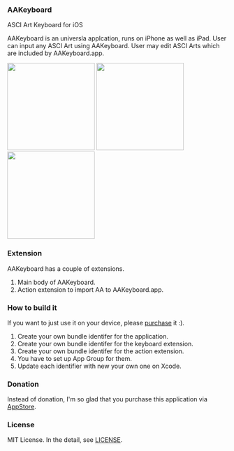 ### AAKeyboard
ASCI Art Keyboard for iOS

AAKeyboard is an universla applcation, runs on iPhone as well as iPad.
User can input any ASCI Art using AAKeyboard.
User may edit ASCI Arts which are included by AAKeyboard.app.

<img src="https://cloud.githubusercontent.com/assets/33768/8452195/c558def6-2023-11e5-927e-9be855c3897e.jpg" width="200"/> <img src="https://cloud.githubusercontent.com/assets/33768/8452199/c6356a6a-2023-11e5-85cd-fc1bf33a487c.jpg" width="200"/> <img src="https://cloud.githubusercontent.com/assets/33768/8452199/c6356a6a-2023-11e5-85cd-fc1bf33a487c.jpg" width="200"/>

### Extension
AAKeyboard has a couple of extensions.

1. Main body of AAKeyboard.
2. Action extension to import AA to AAKeyboard.app.

### How to build it
If you want to just use it on your device, please [purchase](https://itunes.apple.com/jp/app/aa-keyboard/id964182815?l=en&mt=8) it :).

1. Create your own bundle identifer for the application.
1. Create your own bundle identifer for the keyboard extension.
1. Create your own bundle identifer for the action extension.
2. You have to set up App Group for them.
2. Update each identifier with new your own one on Xcode.

### Donation
Instead of donation, I'm so glad that you purchase this application via [AppStore](https://itunes.apple.com/jp/app/aa-keyboard/id964182815?l=en&mt=8).

### License
MIT License. In the detail, see [LICENSE](https://github.com/sonsongithub/AAKeyboard/blob/master/LICENSE.md).
